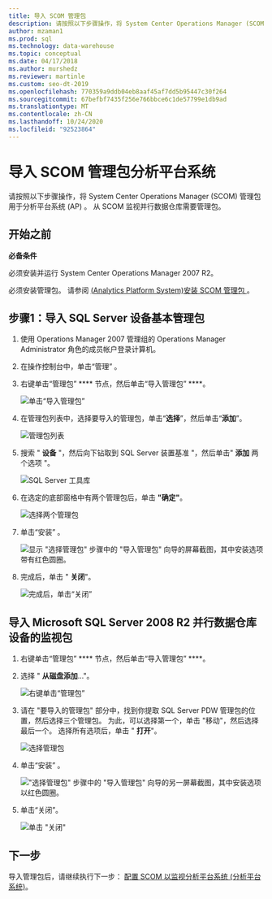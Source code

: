 ```yaml
---
title: 导入 SCOM 管理包
description: 请按照以下步骤操作，将 System Center Operations Manager (SCOM) 管理包用于分析平台系统 (AP) 。 从 SCOM 监视并行数据仓库需要管理包。
author: mzaman1
ms.prod: sql
ms.technology: data-warehouse
ms.topic: conceptual
ms.date: 04/17/2018
ms.author: murshedz
ms.reviewer: martinle
ms.custom: seo-dt-2019
ms.openlocfilehash: 770359a9ddb04eb8aaf45af7dd5b95447c30f264
ms.sourcegitcommit: 67befbf7435f256e766bbce6c1de57799e1db9ad
ms.translationtype: MT
ms.contentlocale: zh-CN
ms.lasthandoff: 10/24/2020
ms.locfileid: "92523864"
---
```

# <a name="import-the-scom-management-pack---analytics-platform-system"></a>导入 SCOM 管理包分析平台系统
请按照以下步骤操作，将 System Center Operations Manager (SCOM) 管理包用于分析平台系统 (AP) 。 从 SCOM 监视并行数据仓库需要管理包。 
  
## <a name="before-you-begin"></a><a name="BeforeBegin"></a>开始之前  
**必备条件**  
  
必须安装并运行 System Center Operations Manager 2007 R2。  
  
必须安装管理包。 请参阅 [&#40;Analytics Platform System&#41;安装 SCOM 管理包 ](install-the-scom-management-packs.md)。  
  
## <a name="step-1-import-the-sql-server-appliance-base-management-pack"></a><a name="Step1"></a>步骤1：导入 SQL Server 设备基本管理包  
  
1.  使用 Operations Manager 2007 管理组的 Operations Manager Administrator 角色的成员帐户登录计算机。  
  
2.  在操作控制台中，单击“管理”  。  
  
3.  右键单击“管理包” **** 节点，然后单击“导入管理包” ****。  
  
    ![单击“导入管理包”](./media/import-the-scom-management-pack-for-pdw/SCOM_IMP.png "SCOM_IMP")  
  
4.  在管理包列表中，选择要导入的管理包，单击“**选择**”，然后单击“**添加**”。  
  
    ![管理包列表](./media/import-the-scom-management-pack-for-pdw/SCOM_IMP2.png "SCOM_IMP2")  
  
5.  搜索 " **设备** "，然后向下钻取到 SQL Server 装置基准 "，然后单击" **添加** 两个选项 "。  
  
    ![SQL Server 工具库](./media/import-the-scom-management-pack-for-pdw/SCOM_IMP3.png "SCOM_IMP3")  
  
6.  在选定的底部窗格中有两个管理包后，单击 **"确定"**。  
  
    ![选择两个管理包](./media/import-the-scom-management-pack-for-pdw/SCOM_IMP4.png "SCOM_IMP4")  
  
7.  单击“安装”  。  
  
    ![显示 "选择管理包" 步骤中的 "导入管理包" 向导的屏幕截图，其中安装选项带有红色圆圈。](./media/import-the-scom-management-pack-for-pdw/SCOM_IMP5.png "SCOM_IMP5")  
  
8.  完成后，单击 " **关闭**"。  
  
    ![完成后，单击“关闭”](./media/import-the-scom-management-pack-for-pdw/SCOM_IMP6.png "SCOM_IMP6")  
  
## <a name="import-the-monitoring-pack-for-microsoft-sql-server-2008-r2-parallel-data-warehouse-appliance"></a><a name="Step2"></a>导入 Microsoft SQL Server 2008 R2 并行数据仓库设备的监视包  
  
1.  右键单击“管理包” **** 节点，然后单击“导入管理包” ****。  
  
2.  选择 " **从磁盘添加**..."。  
  
    ![右键单击“管理包”](./media/import-the-scom-management-pack-for-pdw/SCOM_PDW.png "SCOM_PDW")  
  
3.  请在 "要导入的管理包" 部分中，找到你提取 SQL Server PDW 管理包的位置，然后选择三个管理包。 为此，可以选择第一个，单击 "移动"，然后选择最后一个。 选择所有选项后，单击 " **打开**"。  
  
    ![选择管理包](./media/import-the-scom-management-pack-for-pdw/SCOM_PDW2.png "SCOM_PDW2")  
  
4.  单击“安装”  。  
  
    !["选择管理包" 步骤中的 "导入管理包" 向导的另一屏幕截图，其中安装选项以红色圆圈。](./media/import-the-scom-management-pack-for-pdw/SCOM_PDW3.png "SCOM_PDW3")  
  
5.  单击“关闭”。  
  
    ![单击 "关闭"](./media/import-the-scom-management-pack-for-pdw/SCOM_PDW4.png "SCOM_PDW4")  
  
## <a name="next-step"></a>下一步  
导入管理包后，请继续执行下一步： [配置 SCOM 以监视分析平台系统 &#40;分析平台系统&#41;](configure-scom-to-monitor-analytics-platform-system.md)。  
  
<!-- MISSING LINKS ## See Also  
[Common Metadata Query Examples &#40;SQL Server PDW&#41;](../sqlpdw/common-metadata-query-examples-sql-server-pdw.md)  -->  
  
